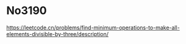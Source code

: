 # No3190

https://leetcode.cn/problems/find-minimum-operations-to-make-all-elements-divisible-by-three/description/
